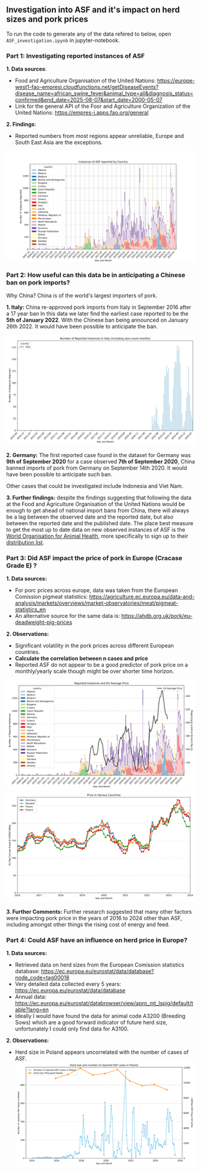 ## Investigation into ASF and it's impact on herd sizes and pork prices

To run the code to generate any of the data refered to below, open `ASF_investigation.ipynb` in jupyter-notebook.

### Part 1: Investigating reported instances of ASF

**1. Data sources**: 

- Food and Agriculture Organisation of the United Nations: https://europe-west1-fao-empresi.cloudfunctions.net/getDiseaseEvents?disease_name=african_swine_fever&animal_type=all&diagnosis_status=confirmed&end_date=2025-08-07&start_date=2000-05-07
- Link for the general API of the Foor and Agriculture Organization of the United Nations: https://empres-i.apps.fao.org/general

**2. Findings**:

* Reported numbers from most regions appear unreliable, Europe and South East Asia are the exceptions. 

![Cases in europe](plots/asf_instances_by_country.svg)

### Part 2: How useful can this data be in anticipating a Chinese ban on pork imports?

Why China? China is of the world's largest importers of pork. 

**1. Italy:**
China re-approved pork imports from Italy in September 2016 after a 17 year ban In this data we later find the earliest case reported to be the **5th of January 2022**.
With the Chinese ban being announced on January 26th 2022. It would have been possible to anticipate the ban.

![Cases in italy](plots/asf_instances_in_italy.svg)

**2. Germany:** 
The first reported case found in the dataset for Germany was **9th of September 2020** for a case observed **7th of September 2020**,
China banned imports of pork from Germany on September 14th 2020. It would have been possible to anticipate such ban.

Other cases that could be investigated include Indonesia and Viet Nam.

**3. Further findings:** despite the findings suggesting that following the data at the Food and Agriculture Organisation of the United Nations would be enough to get ahead
of national import bans from China, there will always be a lag between the observed date and the reported date, but also between the reported date and the published date.
The place best measure to get the most up to date data on new observed instances of ASF is the [World Organisation for Animal Health](https://www.woah.org/en/home/), more specifically to sign up to 
their [distribution list](https://www.woah.org/en/what-we-do/animal-health-and-welfare/disease-data-collection/info-list/).

### Part 3: Did ASF impact the price of pork in Europe (Cracase Grade E) ?

**1. Data sources:**

- For porc prices across europe, data was taken from the European Comission pigmeat statistics: https://agriculture.ec.europa.eu/data-and-analysis/markets/overviews/market-observatories/meat/pigmeat-statistics_en
- An alternative source for the same data is: https://ahdb.org.uk/pork/eu-deadweight-pig-prices

**2. Observations:**

- Significant volatility in the pork prices across different European countries.
- **Calculate the correlation between n cases and price**
- Reported ASF do not appear to be a good predictor of pork price on a monthly/yearly scale though might be over shorter time horizon.

![Prices in europe against ASF](plots/combined_price_and_asf_cases.svg)
![Prices in europe](plots/pork_price_in_european_countries.svg)


**3. Further Comments:**
Further research suggested that many other factors were impacting pork price in the years of 2016 to 2024 other than
ASF, including amongst other things the rising cost of energy and feed. 

### Part 4: Could ASF have an influence on herd price in Europe?

**1. Data sources:**

- Retrieved data on herd sizes from the European Comission statistics database: https://ec.europa.eu/eurostat/data/database?node_code=tag00018
- Very detailed data collected every 5 years: https://ec.europa.eu/eurostat/data/database
- Annual data: https://ec.europa.eu/eurostat/databrowser/view/apro_mt_lspig/default/table?lang=en 
- Ideally I would have found the data for animal code A3200 (Breeding Sows) which are a good forward indicator of future herd size, 
unfortunately I could only find data for A3100.

**2. Observations:**
- Herd size in Poland appears uncorrelated with the number of cases of ASF.
![Herd size in poland vs ASF cases](plots/herd_size_vs_asf_cases_in_poland.svg)

